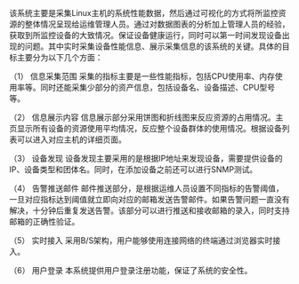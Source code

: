    该系统主要是采集Linux主机的系统性能数据，然后通过可视化的方式将所监控资源的整体情况呈现给运维管理人员。通过对数据图表的分析加上管理人员的经验，获取到所监控设备的大致情况。保证设备健康运行，同时可以第一时间发现设备出现的问题。其中实时采集设备性能信息、展示采集信息的该系统的关键。具体的目标主要分为以下几个方面：

（1）	信息采集范围
    采集的指标主要是一些性能指标，包括CPU使用率、内存使用率等。同时还能采集少部分的资产信息，包括设备名、设备描述、CPU型号等。

（2）	信息展示内容
    信息展示部分采用饼图和折线图来反应资源的占用情况。主页显示所有设备的资源使用平均情况，反应整个设备群体的使用情况。根据设备列表可以进入对应主机的详细页面。

（3）	设备发现
    设备发现主要采用的是根据IP地址来发现设备，需要提供设备的IP、设备类型和团体名。同时，在添加设备之前还可以进行SNMP测试。

（4）	告警推送邮件
    邮件推送部分，是根据运维人员设置不同指标的告警阈值，一旦对应指标达到阈值就立即向对应的邮箱发送告警邮件。如果告警问题一直没有解决，十分钟后重复发送告警。该部分可以进行推送和接收邮箱的录入，同时支持邮箱的正确性验证。

（5）	实时接入
    采用B/S架构，用户能够使用连接网络的终端通过浏览器实时接入。
     
（6）	用户登录
    本系统提供用户登录注册功能，保证了系统的安全性。
